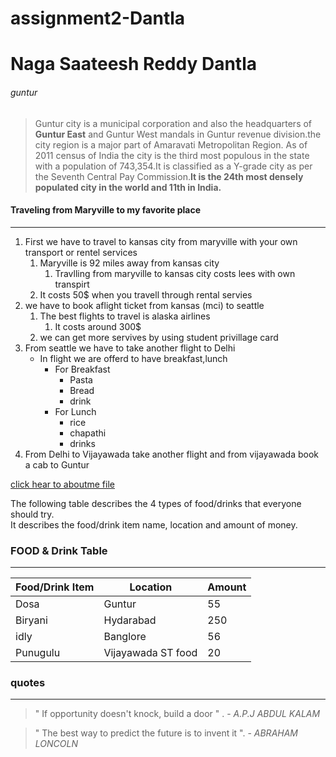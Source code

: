 # assignment2-Dantla
# Naga Saateesh Reddy Dantla
###### guntur

>Guntur city is a municipal corporation and also the headquarters of **Guntur East** and Guntur West mandals in Guntur revenue division.the city region is a major part of Amaravati Metropolitan Region. As of 2011 census of India the city is the third most populous in the state with a population of 743,354.It is classified as a Y-grade city as per the Seventh Central Pay Commission.**It is the 24th most densely populated city in the world and 11th in India.**

#### Traveling from Maryville to my favorite place 

---

1. First we have to travel to kansas city from maryville with your own transport or rentel services
    1. Maryville is 92 miles away from kansas city 
        1.  Travlling from maryville to kansas city  costs lees with own transpirt 
    2.  It costs 50$ when you travell through rental servies
2. we have to book aflight ticket from kansas (mci) to seattle
    1. The best flights to travel is alaska airlines
        1. It costs around 300$ 
    2. we can get more servives by using student privillage card 
3. From seattle we have to take another flight to Delhi
    * In flight we are offerd to have breakfast,lunch
        * For Breakfast 
            * Pasta 
            * Bread
            * drink 
        * For Lunch
            * rice
            * chapathi
            * drinks
4. From Delhi to Vijayawada take another flight and from vijayawada book a cab to Guntur

[click hear to aboutme file](AboutMe.md)


The following table describes the 4 types of food/drinks that everyone should try.<br>
It describes the food/drink item name, location and amount of money.
 
### FOOD & Drink Table
 
---
 
| Food/Drink Item | Location | Amount |
|   ----------    |  -----   |   ---- | 
| Dosa | Guntur | 55 |
| Biryani | Hydarabad | 250 |
| idly | Banglore | 56 |
| Punugulu | Vijayawada ST food | 20 | 

### quotes

---

> " If opportunity doesn't knock, build a door " .  - *A.P.J ABDUL KALAM*
 
> " The best way to predict the future is to invent it ". - *ABRAHAM LONCOLN*
 